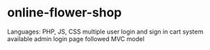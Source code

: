 # online-flower-shop
Languages: PHP, JS, CSS
multiple user login and sign in
cart system available
admin login page
followed MVC model

